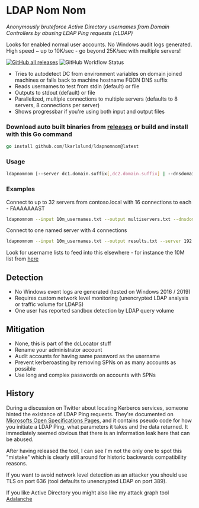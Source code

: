 # LDAP Nom Nom

*Anonymously bruteforce Active Directory usernames from Domain Controllers by abusing LDAP Ping requests (cLDAP)*

Looks for enabled normal user accounts. No Windows audit logs generated. High speed ~ up to 10K/sec - go beyond 25K/sec with multiple servers!

[![GitHub all releases](https://img.shields.io/github/downloads/lkarlslund/ldapnomnom/total)](https://github.com/lkarlslund/ldapnomnom/releases) ![GitHub Workflow Status](https://img.shields.io/github/workflow/status/lkarlslund/ldapnomnom/Build%20and%20publish%20pre-release)

- Tries to autodetect DC from environment variables on domain joined machines or falls back to machine hostname FQDN DNS suffix
- Reads usernames to test from stdin (default) or file
- Outputs to stdout (default) or file
- Parallelized, multiple connections to multiple servers (defaults to 8 servers, 8 connections per server)
- Shows progressbar if you're using both input and output files

### Download auto built binaries from [releases](https://github.com/lkarlslund/ldapnomnom/releases) or build and install with this Go command

```go
go install github.com/lkarlslund/ldapnomnom@latest
```

### Usage

```bash
ldapnomnom [--server dc1.domain.suffix[,dc2.domain.suffix] | --dnsdomain domain.suffix] [--port number] [--tlsmode notls|tls|starttls] [--input filename] [--output filename [--progressbar]] [--parallel number-of-connections] [--maxservers number-of-servers] [--maxstrategy fastest|random]
```

### Examples

Connect to up to 32 servers from contoso.local with 16 connections to each - FAAAAAAAST
```bash
ldapnomnom --input 10m_usernames.txt --output multiservers.txt --dnsdomain contoso.local --maxservers 32 --parallel 16
```

Connect to one named server with 4 connections
```bash
ldapnomnom --input 10m_usernames.txt --output results.txt --server 192.168.0.11 --parallel 4
```

Look for username lists to feed into this elsewhere - for instance the 10M list from [here](https://github.com/danielmiessler/SecLists/tree/master/Usernames)

## Detection

- No Windows event logs are generated (tested on Windows 2016 / 2019)
- Requires custom network level monitoring (unencrypted LDAP analysis or traffic volume for LDAPS)
- One user has reported sandbox detection by LDAP query volume

## Mitigation

- None, this is part of the dcLocator stuff
- Rename your administrator account
- Audit accounts for having same password as the username
- Prevent kerberoasting by removing SPNs on as many accounts as possible
- Use long and complex passwords on accounts with SPNs

## History

During a discussion on Twitter about locating Kerberos services, someone hinted the existance of LDAP Ping requests. They're documented on [Microsofts Open Specifications Pages](https://learn.microsoft.com/en-us/openspecs/windows_protocols/ms-adts/895a7744-aff3-4f64-bcfa-f8c05915d2e9), and it contains pseudo code for how you initiate a LDAP Ping, what parameters it takes and the data returned. It immediately seemed obvious that there is an information leak here that can be abused.

After having released the tool, I can see I'm not the only one to spot this "mistake" which is clearly still around for historic backwards compatibility reasons.

If you want to avoid network level detection as an attacker you should use TLS on port 636 (tool defaults to unencrypted LDAP on port 389).

If you like Active Directory you might also like my attack graph tool [Adalanche](https://github.com/lkarlslund/Adalanche)
